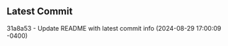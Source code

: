
## Latest Commit
31a8a53 - Update README with latest commit info (2024-08-29 17:00:09 -0400) <Yunxi-Zhou>

